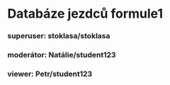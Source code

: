 # Databáze jezdců formule1

### superuser: stoklasa/stoklasa
### moderátor: Natálie/student123
### viewer: Petr/student123
 
